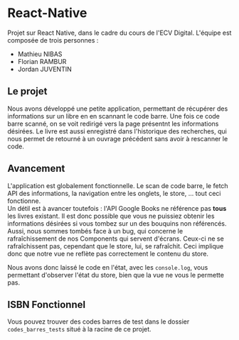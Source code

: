 # React-Native
Projet sur React Native, dans le cadre du cours de l'ECV Digital. L'équipe est composée de trois personnes :
- Mathieu NIBAS
- Florian RAMBUR
- Jordan JUVENTIN

## Le projet
Nous avons développé une petite application, permettant de récupérer des informations sur un libre en en scannant le code barre. Une fois ce code barre scanné, on se voit redirigé vers la page présentnt les informations désirées. Le livre est aussi enregistré dans l'historique des recherches, qui nous permet de retourné à un ouvrage précédent sans avoir à rescanner le code.

## Avancement
L'application est globalement fonctionnelle. Le scan de code barre, le fetch API des informations, la navigation entre les onglets, le store, ... tout ceci fonctionne.  
Un détil est à avancer toutefois : l'API Google Books ne référence pas **tous** les livres existant. Il est donc possible que vous ne puissiez obtenir les informations désirées si vous tombez sur un des bouquins non référencés.
Aussi, nous sommes tombés face à un bug, qui concerne le rafraîchissement de nos Components qui servent d'écrans. Ceux-ci ne se rafraîchissent pas, cependant que le store, lui, se rafraîchit. Ceci implique donc que notre vue ne reflète pas correctement le contenu du store.  
  
Nous avons donc laissé le code en l'état, avec les `console.log`, vous permettant d'observer l'état du store, bien que la vue ne vous le permette pas.

## ISBN Fonctionnel 

Vous pouvez trouver des codes barres de test dans le dossier `codes_barres_tests` situé à la racine de ce projet.
